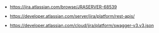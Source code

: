 




- https://jira.atlassian.com/browse/JRASERVER-68539


- https://developer.atlassian.com/server/jira/platform/rest-apis/
- https://developer.atlassian.com/cloud/jira/platform/swagger-v3.v3.json